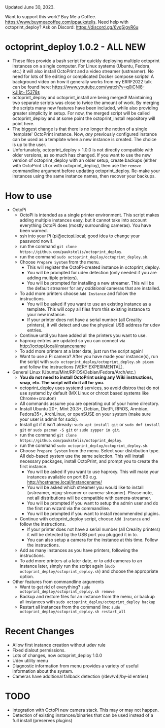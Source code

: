 
Updated June 30, 2023.  

Want to support this work? Buy Me a Coffee. https://www.buymeacoffee.com/ppaukstelis.
Need help with octoprint_deploy? Ask on Discord: https://discord.gg/6vgSjgvR6u
# octoprint_deploy 1.0.2 - ALL NEW
* These files provide a bash script for quickly deploying multiple octoprint instances on a single computer. For Linux systems (Ubuntu, Fedora, etc.) it will also install OctoPrint and a video streamer (ustreamer). No need for lots of file editing or complicated Docker compose scripts! A background video on how it generally works from my ERRF2022 talk can be found here: https://www.youtube.com/watch?v=q0iCNl8-kJI&t=15378s
* octoprint_deploy and octoprint_install are being merged! Maintaining two separate scripts was close to twice the amount of work. By merging the scripts many new features have been included, while also providing greater simplicity in setup. For now, the merged script will be called octoprint_deploy and at some point the octoprint_install repository will point here. 
* The biggest change is that there is no longer the notion of a single 'template' OctoPrint instance. Now, _any_ previously configured instance can be used as a template when a new instance is created. The choice is up to the user. 
* Unfortunately, octoprint_deploy > 1.0.0 is not directly compatible with older versions, as so much has changed. If you want to use the new version of octoprint_deploy with an older setup, create backups (either with OctoPrint UI or with octoprint_deploy), then use the `remove` commandline argument before updating octoprint_deploy. Re-make your instances using the same instance names, then recover your backups.
# How to use
* OctoPi
  * OctoPi is intended as a single printer environment. This script makes adding multiple instances easy, but it cannot take into account everything OctoPi does (mostly surrounding cameras). You have been warned.
  * ssh into your Pi (pi@octopi.local; good idea to change your password now!).
  * run the command `git clone https://github.com/paukstelis/octoprint_deploy`.
  * run the command `sudo octoprint_deploy/octoprint_deploy.sh`.
  * Choose `Prepare System` from the menu.
    * This will register the OctoPi-created instance in octoprint_deploy.
    * You will be prompted for udev detection (only needed if you are adding multiple printers).
    * You will be prompted for installing a new streamer. This will be the default streamer for any _additional_ cameras that are installed.
  * To add more printers choose `Add Instance` and follow the instructions.
      * You will be asked if you want to use an existing instance as a template. This will copy all files from this existing instance to your new instance.
      * If your printer does not have a serial number (all Creality printers), it will detect and use the physical USB address for udev entries.
  * Continue until you have added all the printers you want to use.
  * haproxy entries are updated so you can connect via http://octopi.local/instancename
  * To add more printers at a later date, just run the script again!
  * Want to use a Pi camera? After you have made your instance(s), run the script with `sudo octoprint_deploy/octoprint_deploy.sh picam` and follow the instructions (VERY EXPERIMENTAL).
* General Linux (Ubuntu/Mint/RPiOS/Debian/Fedora/Arch/etc.)
  * __You do not need to install OctoPrint using any Wiki instructions, snap, etc. The script will do it all for you.__
  * octoprint_deploy uses systemd services, so avoid distros that do not use systemd by default (MX Linux or chroot based systems like Chrome+crouton)
  * All commands assume you are operating out of your home directory.
  * Install Ubuntu 20+, Mint 20.3+, Debian, DietPi, RPiOS, Armbian, Fedora35+, ArchLinux, or openSUSE on your system (make sure your user is admin for sudo).
  * Install git if it isn't already: `sudo apt install git` or `sudo dnf install git` or `sudo pacman -S git` or `sudo zypper in git`.
  * run the command `git clone https://github.com/paukstelis/octoprint_deploy`.
  * run the command `sudo octoprint_deploy/octoprint_deploy.sh`.
  * Choose `Prepare System` from the menu. Select your distribution type. All deb-based system use the same selection. This will install necessary packages, install OctoPrint, and prompt you to create the first instance.
      * You will be asked if you want to use haproxy. This will make your instances available on port 80 e.g. http://hostname.local/instancename/
      * You will be asked which streamer you would like to install (ustreamer, mjpg-streamer or camera-streamer). Please note, not all distributions will be compatible with camera-streamer.
      * You will be prompted if you want to setup the admin user and do the first run wizard via the commandline.
      * You will be prompted if you want to install recommended plugins. 
  * Continue with octoprint_deploy script, choose `Add Instance` and follow the instructions.
      * If your printer does not have a serial number (all Creality printers) it will be detected by the USB port you plugged it in to.
      * You can also setup a camera for the instance at this time. Follow the instructions.
  * Add as many instances as you have printers, following the instructions.
  * To add more printers at a later date, or to add cameras to an instance later, simply run the script again (`sudo octoprint_deploy/octoprint_deploy.sh`) and choose the appropriate option.
* Other features from commandline arguments
  * Want to get rid of everything? `sudo octoprint_deploy/octoprint_deploy.sh remove`
  * Backup and restore files for an instance from the menu, or backup all instances with `sudo octoprint_deploy/octoprint_deploy backup`
  * Restart all instances from the command line: `sudo octoprint_deploy/octoprint_deploy.sh restart_all`
# Recent Changes
  * Allow first instance creation without udev rule
  * Fixed dialout permissions.
  * Lots of changes, now octoprint_deploy 1.0.0
  * Udev utility menu
  * Diagnostic information from menu provides a variety of useful information about the system.
  * Cameras have additional fallback detection (/dev/v4l/by-id entries)
# TODO
  * Integration with OctoPi new camera stack. This may or may not happen.
  * Detection of existing instances/binaries that can be used instead of a full install (preserves plugins)





